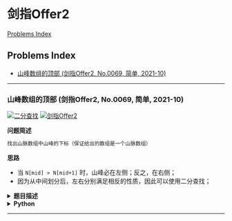 # 剑指Offer2

[Problems Index](#problems-index)

<!-- Tag: 剑指Offer2 -->

Problems Index
---
- [山峰数组的顶部 (剑指Offer2, No.0069, 简单, 2021-10)](#山峰数组的顶部-剑指offer2-no0069-简单-2021-10)

---

### 山峰数组的顶部 (剑指Offer2, No.0069, 简单, 2021-10)


[![二分查找](https://img.shields.io/badge/二分查找-lightgray.svg)](算法-二分查找.md)
[![剑指Offer2](https://img.shields.io/badge/剑指Offer2-lightgray.svg)](题集-剑指Offer2.md)

<!-- Tag: 二分查找、剑指Offer2 -->

<summary><b>问题简述</b></summary>

```txt
找出山脉数组中山峰的下标（保证给出的数组是一个山脉数组）
```

<summary><b>思路</b></summary>

- 当 `N[mid] > N[mid+1]` 时，山峰必在左侧；反之，在右侧；
- 因为从中间划分后，左右分别满足相反的性质，因此可以使用二分查找；

<details><summary><b>题目描述</b></summary>

```txt
符合下列属性的数组 arr 称为 山峰数组（山脉数组） ：

    arr.length >= 3
    存在 i（0 < i < arr.length - 1）使得：
        arr[0] < arr[1] < ... arr[i-1] < arr[i]
        arr[i] > arr[i+1] > ... > arr[arr.length - 1]
    
    给定由整数组成的山峰数组 arr ，返回任何满足 arr[0] < arr[1] < ... arr[i - 1] < arr[i] > arr[i + 1] > ... > arr[arr.length - 1] 的下标 i ，即山峰顶部。

示例 1：
    输入：arr = [0,1,0]
    输出：1
示例 2：
    输入：arr = [1,3,5,4,2]
    输出：2
示例 3：
    输入：arr = [0,10,5,2]
    输出：1
示例 4：
    输入：arr = [3,4,5,1]
    输出：2
示例 5：
    输入：arr = [24,69,100,99,79,78,67,36,26,19]
    输出：2

提示：
    3 <= arr.length <= 10^4
    0 <= arr[i] <= 10^6
    题目数据保证 arr 是一个山脉数组
 
进阶：很容易想到时间复杂度 O(n) 的解决方案，你可以设计一个 O(log(n)) 的解决方案吗？

来源：力扣（LeetCode）
链接：https://leetcode-cn.com/problems/B1IidL
著作权归领扣网络所有。商业转载请联系官方授权，非商业转载请注明出处。
```

</details>


<details><summary><b>Python</b></summary>

```python
class Solution:
    def peakIndexInMountainArray(self, arr: List[int]) -> int:
        """"""
        left, right = 1, len(arr) - 2

        ans = 0
        while left <= right:
            mid = left + (right - left) // 2
            if arr[mid] > arr[mid + 1]:  # 山峰在左侧
                ans = mid  # 目前已知 mid 位置的值是最大的，因为保证 arr 是一个山脉数组，所以一定会来到这个分支
                right = mid - 1
            else:  # 山峰在右侧
                left = mid + 1

        return ans
```

</details>

---
